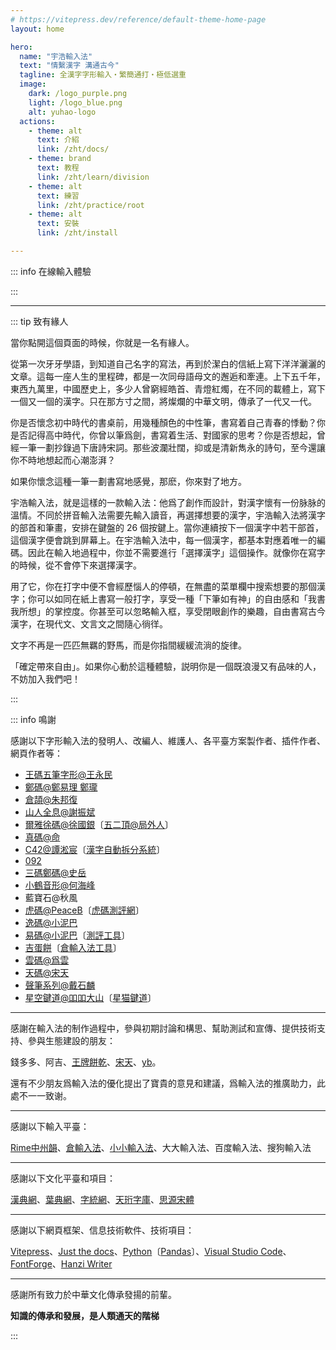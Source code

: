 ```yaml
---
# https://vitepress.dev/reference/default-theme-home-page
layout: home

hero:
  name: "宇浩輸入法"
  text: "情繫漢字 溝通古今"
  tagline: 全漢字字形輸入・繁簡通打・極低選重
  image:
    dark: /logo_purple.png
    light: /logo_blue.png
    alt: yuhao-logo
  actions:
    - theme: alt
      text: 介紹
      link: /zht/docs/
    - theme: brand
      text: 教程
      link: /zht/learn/division
    - theme: alt
      text: 練習
      link: /zht/practice/root
    - theme: alt
      text: 安裝
      link: /zht/install

---
```


<script setup>
import Search from '@/search/FetchSearch.vue'
import Chaifen from '@/chaifen/Chaifen.vue'
import MultiChaifen from '@/chaifen/MultiChaifen.vue'
import IME from '@/ime/FetchInput.vue'
</script>

<Search chaifenUrl="/chaifen.csv" zigenUrl="/zigen-star.csv" supplement />

::: info 在線輸入體驗

<IME mabiaoUrl="/mb-star.txt" />

:::

---

<!-- <MultiChaifen chars="卿雲爛兮糾縵縵兮" :size="35" />
<MultiChaifen chars="日月光華旦復旦兮" :size="35" />
<MultiChaifen chars="明明上天爛然星陳" :size="35" />
<MultiChaifen chars="日月光華弘於一人" :size="35" /> -->

::: tip 致有緣人

當你點開這個頁面的時候，你就是一名有緣人。

從第一次牙牙學語，到知道自己名字的寫法，再到於潔白的信紙上寫下洋洋灑灑的文章。這每一座人生的里程碑，都是一次同母語母文的邂逅和牽連。上下五千年，東西九萬里，中國歷史上，多少人曾窮經皓首、青燈紅燭，在不同的載體上，寫下一個又一個的漢字。只在那方寸之間，將燦爛的中華文明，傳承了一代又一代。

你是否懷念初中時代的書桌前，用幾種顏色的中性筆，書寫着自己青春的悸動？你是否記得高中時代，你曾以筆爲劍，書寫着生活、對國家的思考？你是否想起，曾經一筆一劃抄錄過下唐詩宋詞。那些波瀾壯闊，抑或是清新雋永的詩句，至今還讓你不時地想起而心潮澎湃？

如果你懷念這種一筆一劃書寫地感覺，那麽，你來對了地方。

宇浩輸入法，就是這樣的一款輸入法：他爲了創作而設計，對漢字懷有一份脉脉的溫情。不同於拼音輸入法需要先輸入讀音，再選擇想要的漢字，宇浩輸入法將漢字的部首和筆畫，安排在鍵盤的 26 個按鍵上。當你連續按下一個漢字中若干部首，這個漢字便會跳到屏幕上。在宇浩輸入法中，每一個漢字，都基本對應着唯一的編碼。因此在輸入地過程中，你並不需要進行「選擇漢字」這個操作。就像你在寫字的時候，從不會停下來選擇漢字。

用了它，你在打字中便不會經歷惱人的停頓，在無盡的菜單欄中搜索想要的那個漢字；你可以如同在紙上書寫一般打字，享受一種「下筆如有神」的自由感和「我書我所想」的掌控度。你甚至可以忽略輸入框，享受閉眼創作的樂趣，自由書寫古今漢字，在現代文、文言文之間隨心徜徉。

文字不再是一匹匹無羈的野馬，而是你指間緩緩流淌的旋律。

「確定帶來自由」。如果你心動於這種體驗，説明你是一個既浪漫又有品味的人，不妨加入我們吧！

:::

::: info 鳴謝

感謝以下字形輸入法的發明人、改編人、維護人、各平臺方案製作者、插件作者、網頁作者等：

- [王碼五筆字形@王永民](http://www.wangma.net.cn/)
- [鄭碼@鄭易理 鄭瓏](https://www.china-e.com.cn/li/main/zhengma/jj.htm)
- [倉頡@朱邦復](http://www.cbflabs.com/)
- [山人全息@謝振斌](https://siuze.github.io/ShanRenMaLTS/)
- [爾雅徐碼@徐國銀](http://xumax.cn/)〔[五二頂@局外人](https://github.com/Ace-Who/rime-xuma?tab=readme-ov-file)〕
- [真碼@命](http://sixchou.ysepan.com/)
- [C42@譚淞宸](https://github.com/tansongchen/c42)〔[漢字自動拆分系統](https://chaifen.app/)〕
- [092](https://092wb.github.io/)
- [三碼鄭碼@史岳](http://zzzm.ysepan.com/?xzpd=1)
- [小鶴音形@何海峰](https://flypy.com/)
- 藍寶石@秋風
- [虎碼@PeaceB](https://www.tiger-code.com/)〔[虎碼測評網](http://assess.tiger-code.com/)〕
- [逸碼@小泥巴](https://yb6b.github.io/yima/graceful-code/)
- [易碼@小泥巴](https://yb6b.github.io/yima/)〔[測評工具](https://yb6b.github.io/#/)〕
- [吉蛋餅](https://lost-melody.github.io/wafel/)〔[倉輸入法工具](https://lost-melody.github.io/hamster-tools/)〕
- [雲碼@爲雲](https://github.com/orbitoo/kumo)
- [天碼@宋天](http://soongsky.com/sky/)
- [聲筆系列@戴石麟](https://sbxlm.github.io/)
- [星空鍵道@吅吅大山](https://xkinput.github.io/)〔[星猫鍵道](https://github.com/hugh7007/xmjd6-rere)〕

---

感謝在輸入法的制作過程中，參與初期討論和構思、幫助測試和宣傳、提供技術支持、參與生態建設的朋友：

錢多多、阿吉、[王牌餅乾](https://github.com/lost-melody)、[宋天](http://soongsky.com/)、[yb](https://github.com/yb6b)。

還有不少朋友爲輸入法的優化提出了寶貴的意見和建議，爲輸入法的推廣助力，此處不一一致谢。

---

感謝以下輸入平臺：

[Rime中州韻](https://rime.im/)、[倉輸入法](https://ihsiao.com/apps/hamster/)、[小小輸入法](https://yong.dgod.net/)、大大輸入法、百度輸入法、搜狗輸入法

---

感謝以下文化平臺和項目：

[漢典網](https://www.zdic.net/)、[葉典網](http://yedict.com/zslf.htm)、[字統網](https://zi.tools/)、[天珩字庫](http://cheonhyeong.com/Simplified/download.html)、[思源宋體](https://source.typekit.com/source-han-serif/cn/)

---

感謝以下網頁框架、信息技術軟件、技術項目：

[Vitepress](https://vitepress.dev/zh/)、[Just the docs](https://just-the-docs.com/)、[Python](https://www.python.org/)〔[Pandas](https://pandas.pydata.org/)〕、[Visual Studio Code](https://code.visualstudio.com/)、[FontForge](https://fontforge.org/en-US/)、[Hanzi Writer](https://hanziwriter.org/cn/)

---

感謝所有致力於中華文化傳承發揚的前輩。

**知識的傳承和發展，是人類通天的階梯**

:::
